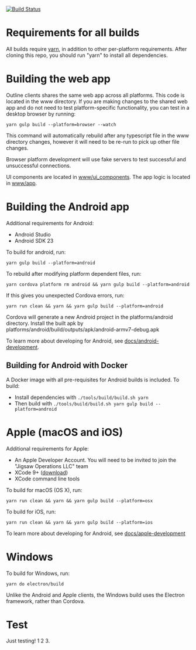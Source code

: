 [![Build Status](https://travis-ci.com/Jigsaw-Code/outline-client.svg?token=HiP4RTme8LSvyrP9kNJq&branch=master)](https://travis-ci.com/Jigsaw-Code/outline-client)

# Requirements for all builds

All builds require [yarn](https://yarnpkg.com/en/docs/install), in addition to other per-platform requirements.  After cloning this repo, you should run "yarn" to install all dependencies.

# Building the web app

Outline clients shares the same web app across all platforms.  This code is located in the www directory.  If you are making changes to the shared web app and do not need to test platform-specific functionality, you can test in a desktop browser by running:

    yarn gulp build --platform=browser --watch

This command will automatically rebuild after any typescript file in the www directory changes, however it will need to be re-run to pick up other file changes.

Browser platform development will use fake servers to test successful and unsuccessful connections.

UI components are located in [www/ui_components](www/ui_components).  The app logic is located in [www/app](www/app).

# Building the Android app

Additional requirements for Android:

* Android Studio
* Android SDK 23

To build for android, run:

    yarn gulp build --platform=android

To rebuild after modifying platform dependent files, run:

    yarn cordova platform rm android && yarn gulp build --platform=android

If this gives you unexpected Cordova errors, run:

    yarn run clean && yarn && yarn gulp build --platform=android

Cordova will generate a new Android project in the platforms/android directory.  Install the built apk by  platforms/android/build/outputs/apk/android-armv7-debug.apk

To learn more about developing for Android, see [docs/android-development](docs/android-development.md).

## Building for Android with Docker

A Docker image with all pre-requisites for Android builds is included.  To build:

* Install dependencies with `./tools/build/build.sh yarn`
* Then build with `./tools/build/build.sh yarn gulp build --platform=android`

# Apple (macOS and iOS)

Additional requirements for Apple:

* An Apple Developer Account.  You will need to be invited to join the "Jigsaw Operations LLC" team
* XCode 9+ ([download](https://developer.apple.com/xcode/))
* XCode command line tools

To build for macOS (OS X), run:

    yarn run clean && yarn && yarn gulp build --platform=osx

To build for iOS, run:

    yarn run clean && yarn && yarn gulp build --platform=ios

To learn more about developing for Android, see [docs/apple-development](docs/apple-development.md)

# Windows

To build for Windows, run:

    yarn do electron/build

Unlike the Android and Apple clients, the Windows build uses the Electron framework, rather than Cordova.

# Test

Just testing! 1 2 3.